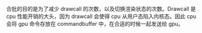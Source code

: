 合批的目的是为了减少 drawcall 的次数，以及切换渲染状态的次数。Drawcall 是 cpu 性能开销的大头，因为 drawcall 会使得 cpu 从用户态陷入内核态。因此 cpu 会将 gpu 命令存放在 commandbuffer 中，在合适的时候一起发送给 gpu。
